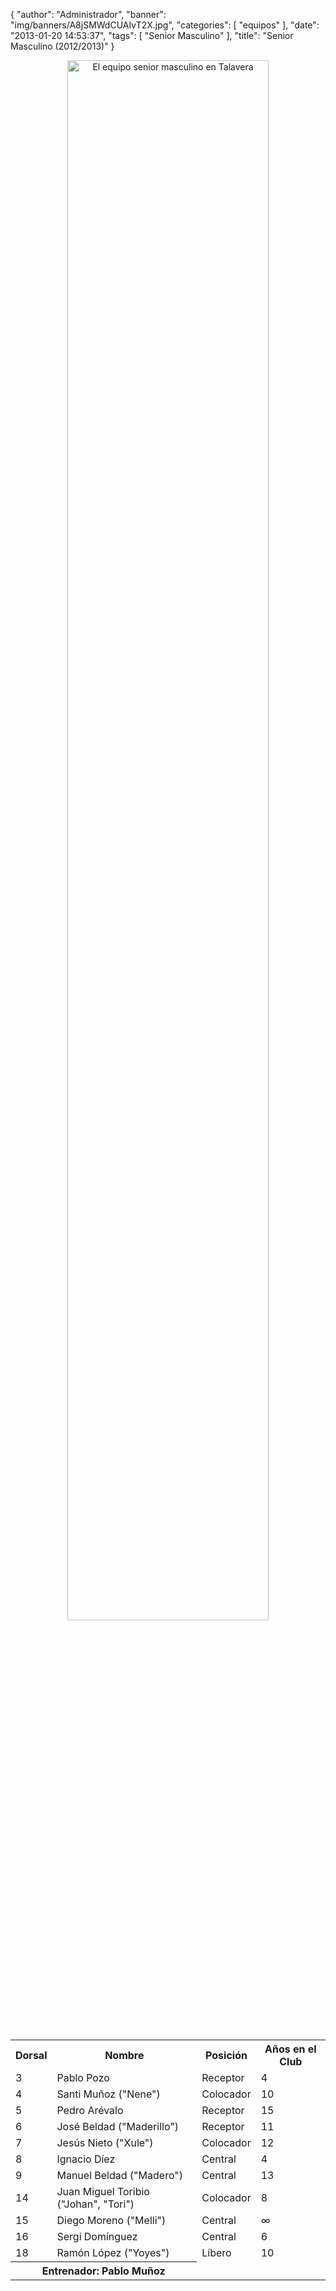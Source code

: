 {
  "author": "Administrador",
  "banner": "img/banners/A8jSMWdCUAIvT2X.jpg",
  "categories": [
    "equipos"
  ],
  "date": "2013-01-20 14:53:37",
  "tags": [
    "Senior Masculino"
  ],
  "title": "Senior Masculino (2012/2013)"
}

<center>
<a target="_new" href="http://www.advmiguelturra.org/drupal/sites/default/files/A8jSMWdCUAIvT2X.jpg">
<img alt="El equipo senior masculino en Talavera" width="80%" align="center" src="http://www.advmiguelturra.org/drupal/sites/default/files/A8jSMWdCUAIvT2X.jpg"/> </a>
</center>

<p>&nbsp;</p>

<table align="center">
  <tr>
	<th>Dorsal</th>
	<th>Nombre</th>
	<th>Posición</th>
	<th>Años en el Club</th>
  </tr>

  <tr>
	<td>3</td>
	<td>Pablo Pozo</td>
	<td>Receptor</td>
	<td>4</td>
  </tr>

  <tr>
	<td>4</td>
	<td>Santi Muñoz ("Nene")</td>
	<td>Colocador</td>
	<td>10</td>
  </tr>

  <tr>
	<td>5</td>
	<td>Pedro Arévalo</td>
	<td>Receptor</td>
	<td>15</td>
  </tr>

  <tr>
	<td>6</td>
	<td>José Beldad ("Maderillo")</td>
	<td>Receptor</td>
	<td>11</td>
  </tr>

  <tr>
	<td>7</td>
	<td>Jesús Nieto ("Xule")</td>
	<td>Colocador</td>
	<td>12</td>
  </tr>

  <tr>
	<td>8</td>
	<td>Ignacio Díez</td>
	<td>Central</td>
	<td>4</td>
  </tr>

  <tr>
	<td>9</td>
	<td>Manuel Beldad ("Madero")</td>
	<td>Central</td>
	<td>13</td>
  </tr>

  <tr>
	<td>14</td>
	<td>Juan Miguel Toribio ("Johan", "Tori")</td>
	<td>Colocador</td>
	<td>8</td>
  </tr>

  <tr>
	<td>15</td>
	<td>Diego Moreno ("Melli")</td>
	<td>Central</td>
	<td>&infin;</td>
  </tr>

  <tr>
	<td>16</td>
	<td>Sergi Domínguez</td>
	<td>Central</td>
	<td>6</td>
  </tr>

  <tr>
	<td>18</td>
	<td>Ramón López ("Yoyes")</td>
	<td>Líbero</td>
	<td>10</td>
  </tr>

  <tr>
	<th colspan="2">Entrenador: Pablo Muñoz</td>
  </tr>
</table>
<!-- break -->

